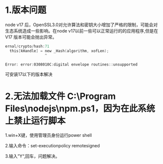 # 1.版本问题



 node v17 后，OpenSSL3.0对允许算法和密钥大小增加了严格的限制，可能会对生态系统造成一些影响。在node v17以前一些可以正常运行的的应用程序,但是在 V17 版本可能会抛出异常。

```powershell
ernal/crypto/hash:71
  this[kHandle] = new _Hash(algorithm, xofLen);
                  ^

Error: error:0308010C:digital envelope routines::unsupported
```

可安装17以下的版本解决

# 2.无法加载文件 C:\Program Files\nodejs\npm.ps1，因为在此系统上禁止运行脚本

1.win+X键，使用管理员身份运行power shell

2.输入命令：set-executionpolicy remotesigned

3.输入”Y“,回车，问题解决。